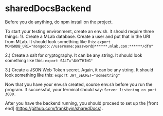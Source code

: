 # sharedDocsBackend
Before you do anything, do npm install on the project.

To start your testing environment, create an env.sh. It should require three things: 
1). Create a MLab database. Create a user and put that in the URI from MLab. 
It should look something like this:
```export MONGODB_URI="mongodb://username:password@******.mlab.com:******/dfm"```

2.) Create a salt for cryptography. It can be any string.
It should look something like this: 
```export SALT="ANYTHING"```

3.) Create a JSON Web Token secret. Again, it can be any string. 
It should look something like this:
```export JWT_SECRET="somestring"```

Now that you have your env.sh created, source env.sh before you run the program.
If successful, your terminal should say:
```Server listening on port 3000.```

After you have the backend running, you should proceed to set up the [front end] (https://github.com/frankhyin/sharedDocs). 
